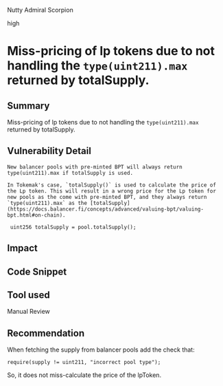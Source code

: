 Nutty Admiral Scorpion

high

# Miss-pricing of lp tokens due to not handling the `type(uint211).max` returned by totalSupply.
## Summary
Miss-pricing of lp tokens due to not handling the `type(uint211).max` returned by totalSupply.

## Vulnerability Detail
	New balancer pools with pre-minted BPT will always return type(uint211).max if totalSupply is used.
	
    In Tokemak's case, `totalSupply()` is used to calculate the price of the Lp token. This will result in a wrong price for the Lp token for new pools as the come with pre-minted BPT, and they always return `type(uint211).max` as the [totalSupply](https://docs.balancer.fi/concepts/advanced/valuing-bpt/valuing-bpt.html#on-chain).


```solidity
 uint256 totalSupply = pool.totalSupply();
```
## Impact

## Code Snippet

## Tool used

Manual Review

## Recommendation

When fetching the supply from balancer pools add the check that:

```solidity
require(supply != uint211, "incorrect pool type"); 
```
So, it does not miss-calculate the price of the lpToken.


